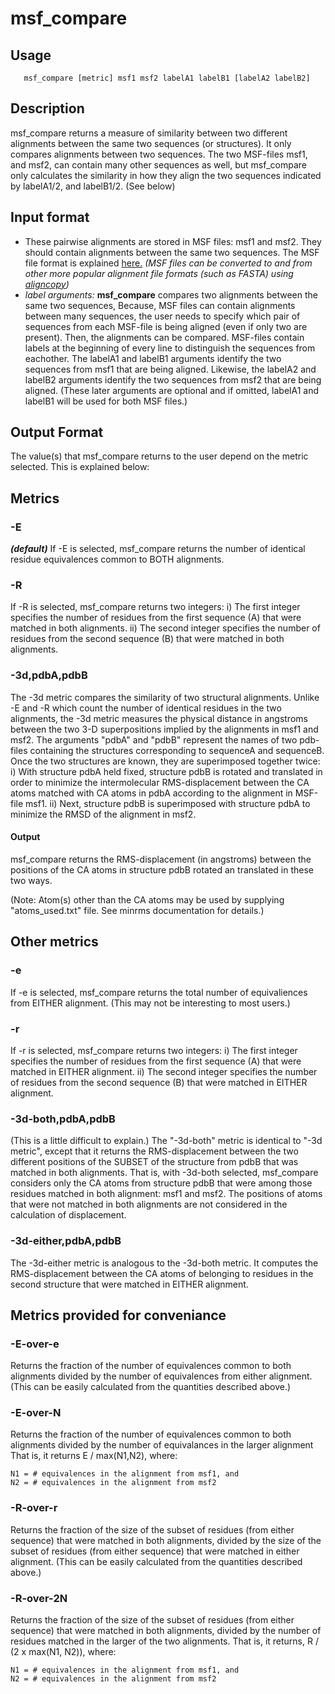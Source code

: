 msf_compare
===========

## Usage

```
   msf_compare [metric] msf1 msf2 labelA1 labelB1 [labelA2 labelB2]
```


## Description

msf_compare returns a measure of similarity between two different
alignments between the same two sequences (or structures).
It only compares alignments between two sequences.
The two MSF-files msf1, and msf2, can contain many other sequences as
well, but msf_compare only calculates the similarity in how they align
the two sequences indicated by labelA1/2, and labelB1/2.  (See below)


## Input format

- These pairwise alignments are stored in MSF files: msf1 and msf2.
  They should contain alignments between the same two sequences.
  The MSF file format is explained
  [here.](http://rothlab.ucdavis.edu/genhelp/chapter_2_using_sequences.html#_Specifying_RSF_Files)
  *(MSF files can be converted to and from other
  more popular alignment file formats (such as FASTA) using
[aligncopy](http://emboss.sourceforge.net/apps/cvs/emboss/apps/aligncopy.html))*
- *label arguments:*
  **msf_compare** compares two alignments between the same two sequences,
  Because, MSF files can contain alignments between many sequences,
  the user needs to specify which pair of sequences from each
  MSF-file is being aligned (even if only two are present).
  Then, the alignments can be compared.
  MSF-files contain labels at the beginning of every line to
  distinguish the sequences from eachother.
  The labelA1 and labelB1 arguments identify the two sequences from
  msf1 that are being aligned.  Likewise,
  the labelA2 and labelB2 arguments identify the two sequences from
  msf2 that are being aligned. (These later arguments are optional and
  if omitted, labelA1 and labelB1 will be used for both MSF files.)


## Output Format

The value(s) that msf_compare returns to the user
depend on the metric selected.  This is explained below:


## Metrics

### -E

***(default)***
If -E is selected, msf_compare returns the number of identical
residue equivalences common to BOTH alignments.

### -R
If -R is selected, msf_compare returns two integers:
i) The first integer specifies the number of residues from
  the first sequence (A) that were matched in both alignments.
ii) The second integer specifies the number of residues from
  the second sequence (B) that were matched in both alignments.

### -3d,pdbA,pdbB

The -3d metric compares the similarity of two structural alignments.
Unlike -E and -R which count the number of identical residues
in the two alignments, the -3d metric measures the
physical distance in angstroms between the two 3-D superpositions
implied by the alignments in msf1 and msf2.
The arguments "pdbA" and "pdbB" represent the names of
two pdb-files containing the structures corresponding to
sequenceA and sequenceB.  Once the two structures are known,
they are superimposed together twice:
i) With structure pdbA held fixed, structure pdbB
  is rotated and translated in order to minimize the
  intermolecular RMS-displacement between the CA atoms
  matched with CA atoms in pdbA according to the
  alignment in MSF-file msf1.
ii) Next, structure pdbB is superimposed with structure pdbA
  to minimize the RMSD of the alignment in msf2.

#### Output

msf_compare returns the RMS-displacement (in angstroms)
between the positions of the CA atoms in structure pdbB
rotated an translated in these two ways.

(Note:  Atom(s) other than the CA atoms may be used by supplying
"atoms_used.txt" file.  See minrms documentation for details.)


## Other metrics

### -e 

If -e is selected, msf_compare returns the total number of
equivaliences from EITHER alignment.
(This may not be interesting to most users.)


### -r

If -r is selected, msf_compare returns two integers:
i) The first integer specifies the number of residues from
  the first sequence (A) that were matched in EITHER alignment.
ii) The second integer specifies the number of residues from
  the second sequence (B) that were matched in EITHER alignment.


### -3d-both,pdbA,pdbB

(This is a little difficult to explain.)
The "-3d-both" metric is identical to "-3d metric", except that it returns
the RMS-displacement between the two different positions of the SUBSET
of the structure from pdbB that was matched in both alignments.
That is, with -3d-both selected, msf_compare considers only the CA atoms
from structure pdbB that were among those residues matched in both
alignment: msf1 and msf2.
The positions of atoms that were not matched in both alignments
are not considered in the calculation of displacement.


### -3d-either,pdbA,pdbB

The -3d-either metric is analogous to the -3d-both metric.
It computes the RMS-displacement between the CA atoms of
belonging to residues in the second structure that were matched
in EITHER alignment.


## Metrics provided for conveniance

### -E-over-e

Returns the fraction of the number of equivalences common to both
alignments divided by the number of equivalences from either alignment.
(This can be easily calculated from the quantities described above.)

### -E-over-N

Returns the fraction of the number of equivalences common to both
alignments divided by the number of equivalances in the larger alignment
That is, it returns E / max(N1,N2), where:
```
N1 = # equivalences in the alignment from msf1, and
N2 = # equivalences in the alignment from msf2
```

### -R-over-r

Returns the fraction of the size of the subset of residues
(from either sequence) that were matched in both alignments, 
divided by the size of the subset of residues (from either sequence)
that were matched in either alignment.  (This can be easily calculated
from the quantities described above.)

### -R-over-2N

Returns the fraction of the size of the subset of residues
(from either sequence) that were matched in both alignments, 
divided by the number of residues matched in the larger of the two
alignments.  That is, it returns, R / (2 x max(N1, N2)), where:
```
N1 = # equivalences in the alignment from msf1, and
N2 = # equivalences in the alignment from msf2
```
